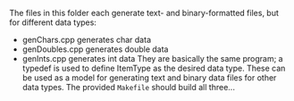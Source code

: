 The files in this folder each generate text- and binary-formatted files, but for different data types:
- genChars.cpp generates char data
- genDoubles.cpp generates double data
- genInts.cpp generates int data
They are basically the same program; a typedef is used to define ItemType as the desired data type.
These can be used as a model for generating text and binary data files for other data types.
The provided `Makefile` should build all three...
